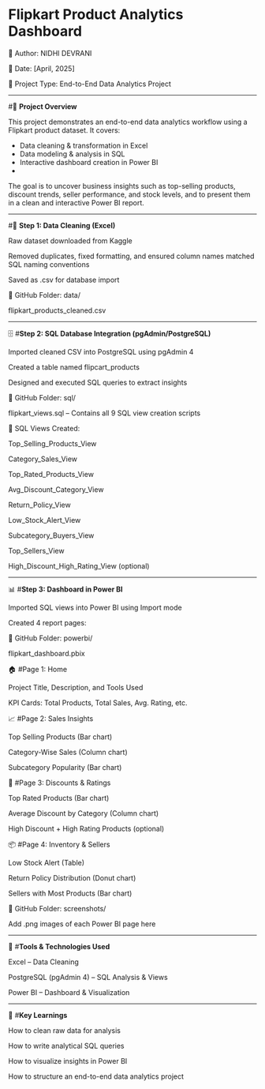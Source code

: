 # **Flipkart Product Analytics Dashboard**

👤 Author: NIDHI DEVRANI

📅 Date: [April, 2025]

📁 Project Type: End-to-End Data Analytics Project

---
#📌 **Project Overview**

This project demonstrates an end-to-end data analytics workflow using a Flipkart product dataset. It covers:

* Data cleaning & transformation in Excel
* Data modeling & analysis in SQL
* Interactive dashboard creation in Power BI
* 
The goal is to uncover business insights such as top-selling products, discount trends, seller performance, and stock levels, and to present them in a clean and interactive Power BI report.

---
#🧹 **Step 1: Data Cleaning (Excel)**

Raw dataset downloaded from Kaggle

Removed duplicates, fixed formatting, and ensured column names matched SQL naming conventions

Saved as .csv for database import

📁 GitHub Folder: data/

flipkart_products_cleaned.csv

---
🗄️ #**Step 2: SQL Database Integration (pgAdmin/PostgreSQL)**

Imported cleaned CSV into PostgreSQL using pgAdmin 4

Created a table named flipcart_products

Designed and executed SQL queries to extract insights

📁 GitHub Folder: sql/

flipkart_views.sql – Contains all 9 SQL view creation scripts

🔎 SQL Views Created:

Top_Selling_Products_View

Category_Sales_View

Top_Rated_Products_View

Avg_Discount_Category_View

Return_Policy_View

Low_Stock_Alert_View

Subcategory_Buyers_View

Top_Sellers_View

High_Discount_High_Rating_View (optional)

---
📊 #**Step 3: Dashboard in Power BI**

Imported SQL views into Power BI using Import mode

Created 4 report pages:

📁 GitHub Folder: powerbi/

flipkart_dashboard.pbix

🏠 #Page 1: Home

Project Title, Description, and Tools Used

KPI Cards: Total Products, Total Sales, Avg. Rating, etc.

📈 #Page 2: Sales Insights

Top Selling Products (Bar chart)

Category-Wise Sales (Column chart)

Subcategory Popularity (Bar chart)

💸 #Page 3: Discounts & Ratings

Top Rated Products (Bar chart)

Average Discount by Category (Column chart)

High Discount + High Rating Products (optional)

📦 #Page 4: Inventory & Sellers

Low Stock Alert (Table)

Return Policy Distribution (Donut chart)

Sellers with Most Products (Bar chart)

📁 GitHub Folder: screenshots/

Add .png images of each Power BI page here

---
📌 #**Tools & Technologies Used**

Excel – Data Cleaning

PostgreSQL (pgAdmin 4) – SQL Analysis & Views

Power BI – Dashboard & Visualization

---
📝 #**Key Learnings**

How to clean raw data for analysis

How to write analytical SQL queries

How to visualize insights in Power BI

How to structure an end-to-end data analytics project


